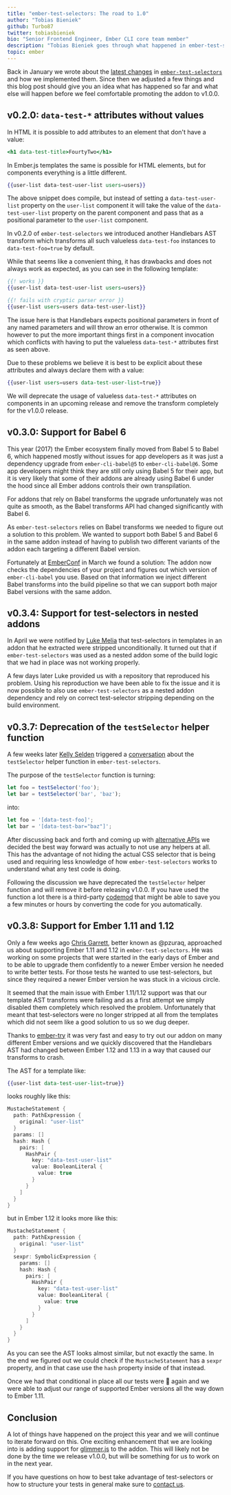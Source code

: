 ```yaml
---
title: "ember-test-selectors: The road to 1.0"
author: "Tobias Bieniek"
github: Turbo87
twitter: tobiasbieniek
bio: "Senior Frontend Engineer, Ember CLI core team member"
description: "Tobias Bieniek goes through what happened in ember-test-selectors during the past year and what the roadmap towards a 1.0 release is."
topic: ember
---
```


Back in January we wrote about the
[latest changes](/blog/2017/01/13/ember-test-selectors)
in [`ember-test-selectors`](https://github.com/simplabs/ember-test-selectors)
and how we implemented them. Since then we adjusted a few things and this blog
post should give you an idea what has happened so far and what else will happen
before we feel comfortable promoting the addon to v1.0.0.

<!--break-->

## v0.2.0: `data-test-*` attributes without values

In HTML it is possible to add attributes to an element that don't have a value:

```handlebars
<h1 data-test-title>FourtyTwo</h1>
```

In Ember.js templates the same is possible for HTML elements, but for
components everything is a little different.

```handlebars
{{user-list data-test-user-list users=users}}
```

The above snippet does compile, but instead of setting a `data-test-user-list`
property on the `user-list` component it will take the value of the
`data-test-user-list` property on the parent component and pass that as a
positional parameter to the `user-list` component.

In v0.2.0 of `ember-test-selectors` we introduced another Handlebars AST
transform which transforms all such valueless `data-test-foo` instances to
`data-test-foo=true` by default.

While that seems like a convenient thing, it has drawbacks and does not always
work as expected, as you can see in the following template:

```handlebars
{{! works }}
{{user-list data-test-user-list users=users}}

{{! fails with cryptic parser error }}
{{user-list users=users data-test-user-list}}
```

The issue here is that Handlebars expects positional parameters in front of
any named parameters and will throw an error otherwise. It is common however to
put the more important things first in a component invocation which conflicts
with having to put the valueless `data-test-*` attributes first as seen above.

Due to these problems we believe it is best to be explicit about these
attributes and always declare them with a value:

```handlebars
{{user-list users=users data-test-user-list=true}}
```

We will deprecate the usage of valueless `data-test-*` attributes on components
in an upcoming release and remove the transform completely for the v1.0.0 release.


## v0.3.0: Support for Babel 6

This year (2017) the Ember ecosystem finally moved from Babel 5 to Babel 6,
which happened mostly without issues for app developers as it was just
a dependency upgrade from `ember-cli-babel@5` to `ember-cli-babel@6`. Some
app developers might think they are still only using Babel 5 for their app,
but it is very likely that some of their addons are already using Babel 6 under
the hood since all Ember addons controls their own transpilation.

For addons that rely on Babel transforms the upgrade unfortunately was not
quite as smooth, as the Babel transforms API had changed significantly with
Babel 6.

As `ember-test-selectors` relies on Babel transforms we needed to figure out
a solution to this problem. We wanted to support both Babel 5 and Babel 6 in
the same addon instead of having to publish two different variants of the addon
each targeting a different Babel version.

Fortunately at [EmberConf](http://emberconf.com/) in March we found a solution:
The addon now checks the dependencies of your project and figures out
which version of `ember-cli-babel` you use. Based on that information we inject
different Babel transforms into the build pipeline so that we can support both
major Babel versions with the same addon.


## v0.3.4: Support for test-selectors in nested addons

In April we were notified by [Luke Melia](https://github.com/lukemelia) that
test-selectors in templates in an addon that he extracted were stripped
unconditionally. It turned out that if `ember-test-selectors` was used as a
nested addon some of the build logic that we had in place was not working
properly.

A few days later Luke provided us with a repository that reproduced his
problem. Using his reproduction we have been able to fix the issue and it is
now possible to also use `ember-test-selectors` as a nested addon dependency
and rely on correct test-selector stripping depending on the build environment.


## v0.3.7: Deprecation of the `testSelector` helper function

A few weeks later [Kelly Selden](https://github.com/kellyselden) triggered a
[conversation](https://github.com/simplabs/ember-test-selectors/issues/121)
about the `testSelector` helper function in `ember-test-selectors`.

The purpose of the `testSelector` function is turning:

```js
let foo = testSelector('foo');
let bar = testSelector('bar', 'baz');
```

into:

```js
let foo = '[data-test-foo]';
let bar = '[data-test-bar="baz"]';
```

After discussing back and forth and coming up with
[alternative APIs](https://github.com/simplabs/ember-test-selectors/pull/122)
we decided the best way forward was actually to not use any helpers at all.
This has the advantage of not hiding the actual CSS selector that is being used
and requiring less knowledge of how `ember-test-selectors` works to understand
what any test code is doing.

Following the discussion we have deprecated the `testSelector` helper function
and will remove it before releasing v1.0.0. If you have used the function a lot
there is a third-party [codemod](https://github.com/lorcan/test-selectors-codemod)
that might be able to save you a few minutes or hours by converting the code
for you automatically.


## v0.3.8: Support for Ember 1.11 and 1.12 

Only a few weeks ago [Chris Garrett](https://github.com/pzuraq/), better known
as @pzuraq, approached us about supporting Ember 1.11 and 1.12 in
`ember-test-selectors`. He was working on some projects that were started in the
early days of Ember and to be able to upgrade them confidently to a newer Ember
version he needed to write better tests. For those tests he wanted to use
test-selectors, but since they required a newer Ember version he was stuck in
a vicious circle.

It seemed that the main issue with Ember 1.11/1.12 support was that our
template AST transforms were failing and as a first attempt we simply disabled
them completely which resolved the problem. Unfortunately that meant that
test-selectors were no longer stripped at all from the templates which did not
seem like a good solution to us so we dug deeper.

Thanks to [ember-try](https://github.com/ember-cli/ember-try) it was very fast
and easy to try out our addon on many different Ember versions and we quickly
discovered that the Handlebars AST had changed between Ember 1.12 and 1.13 in
a way that caused our transforms to crash.

The AST for a template like:

```handlebars
{{user-list data-test-user-list=true}}
```

looks roughly like this:

```kotlin
MustacheStatement {
  path: PathExpression {
    original: "user-list"
  }
  params: []
  hash: Hash {
    pairs: [
      HashPair {
        key: "data-test-user-list"
        value: BooleanLiteral {
          value: true
        }
      }
    ]
  }
}
```

but in Ember 1.12 it looks more like this:

```kotlin
MustacheStatement {
  path: PathExpression {
    original: "user-list"
  }
  sexpr: SymbolicExpression {
    params: []
    hash: Hash {
      pairs: [
        HashPair {
          key: "data-test-user-list"
          value: BooleanLiteral {
            value: true
          }
        }
      ]
    }
  }
}
```

As you can see the AST looks almost similar, but not exactly the same.
In the end we figured out we could check if the `MustacheStatement` has
a `sexpr` property, and in that case use the `hash` property inside of
that instead.

Once we had that conditional in place all our tests were 🍏 again and we were
able to adjust our range of supported Ember versions all the way down to
Ember 1.11.


## Conclusion

A lot of things have happened on the project this year and we will continue to
iterate forward on this. One exciting enhancement that we are looking into is
adding support for [glimmer.js](https://glimmerjs.com/) to the addon. This will
likely not be done by the time we release v1.0.0, but will be something for us
to work on in the next year.

If you have questions on how to best take advantage of test-selectors or how to
structure your tests in general make sure to [contact us](/contact/).

